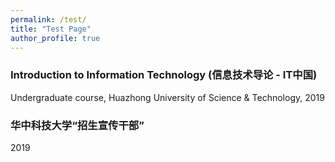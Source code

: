 ```yaml
---
permalink: /test/
title: "Test Page"
author_profile: true
---
```


### Introduction to Information Technology (信息技术导论 - IT中国)
Undergraduate course, Huazhong University of Science & Technology, 2019
### 华中科技大学“招生宣传干部”
2019
